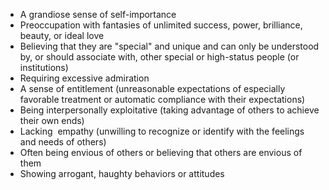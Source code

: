 -   A grandiose sense of self-importance
-   Preoccupation with fantasies of unlimited success, power, brilliance, beauty, or ideal love
-   Believing that they are "special" and unique and can only be understood by, or should associate with, other special or high-status people (or institutions)
-   Requiring excessive admiration
-   A sense of entitlement (unreasonable expectations of especially favorable treatment or automatic compliance with their expectations)
-   Being interpersonally exploitative (taking advantage of others to achieve their own ends)
-   Lacking  empathy (unwilling to recognize or identify with the feelings and needs of others)
-   Often being envious of others or believing that others are envious of them
-   Showing arrogant, haughty behaviors or attitudes